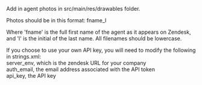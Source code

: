 Add in agent photos in src/main/res/drawables folder.

Photos should be in this format: fname_l

Where 'fname' is the full first name of the agent as it appears on Zendesk, and
'l' is the initial of the last name. All filenames should be lowercase.


If you choose to use your own API key, you will need to modify the following in strings.xml:<br>
server_env, which is the zendesk URL for your company<br>
auth_email, the email address associated with the API token<br>
api_key, the API key
